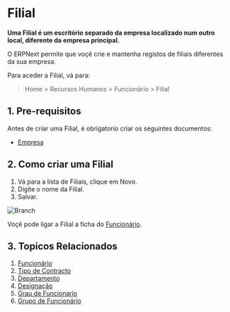<!-- add-breadcrumbs -->
# Filial

**Uma Filial é um escritório separado da empresa localizado num outro local, diferente da empresa principal.**


O ERPNext permite que voçê crie e mantenha registos de filiais diferentes da sua empresa.

Para aceder a Filial, vá para:

> Home > Recursos Humanos > Funcionário > Filial

## 1. Pre-requisitos

Antes de criar uma Filial, é obrigatorio criar os seguintes documentos:

* [Empresa](/docs/user/manual/pt/configuração/configuração-empresa)

## 2. Como criar uma Filial


1. Vá para a lista de Filiais, clique em Novo.
2. Digite o nome da Filial.
3. Salvar.

<img class="screenshot" alt="Branch" src="{{docs_base_url}}/assets/img/human-resources/branch.png">

Voçê pode ligar a Filial a ficha do [Funcionário](/docs/user/manual/pt/recursos-humanos/funcionário).

## 3. Topicos Relacionados

1. [Funcionário](/docs/user/manual/pt/recursos-humanos/funcionário)
1. [Tipo de Contracto](/docs/user/manual/pt/recursos-humanos/tipo-de-contracto)
1. [Departamento](/docs/user/manual/pt/recursos-humanos/departamento)
1. [Designação](/docs/user/manual/pt/recursos-humanos/designação)
1. [Grau de Funcionario](/docs/user/manual/pt/recursos-humanos/grau-funcionario)
1. [Grupo de Funcionário](/docs/user/manual/pt/recursos-humanos/grupo-de-funcionário)

